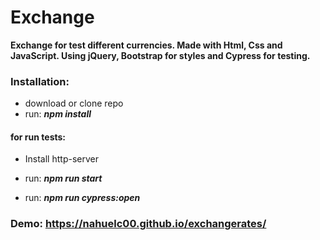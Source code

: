 # Exchange 
**Exchange for test different currencies. Made with Html, Css and JavaScript. Using jQuery, Bootstrap for styles and Cypress for testing.**

### Installation:
- download or clone repo
- run: ***npm install***

#### for run tests:
- Install http-server

- run: ***npm run start***

- run: ***npm run cypress:open***


### Demo: https://nahuelc00.github.io/exchangerates/

